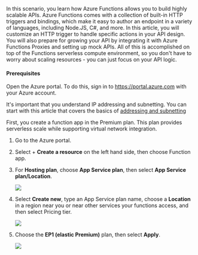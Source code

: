 In this scenario, you learn how Azure Functions allows you to build highly scalable APIs. Azure Functions comes with a collection of built-in HTTP triggers and bindings, which make it easy to author an endpoint in a variety of languages, including Node.JS, C#, and more. In this article, you will customize an HTTP trigger to handle specific actions in your API design. You will also prepare for growing your API by integrating it with Azure Functions Proxies and setting up mock APIs. All of this is accomplished on top of the Functions serverless compute environment, so you don't have to worry about scaling resources - you can just focus on your API logic.

#### Prerequisites

Open the Azure portal. To do this, sign in to https://portal.azure.com with your Azure account.


It's important that you understand IP addressing and subnetting. You can start with this article that covers the basics of [addressing and subnetting](https://support.microsoft.com/en-us/help/164015/understanding-tcp-ip-addressing-and-subnetting-basics) 


First, you create a function app in the Premium plan. This plan provides serverless scale while supporting virtual network integration.

1. Go to the Azure portal.

2. Select + **Create a resource** on the left hand side, then choose Function app.

3. For **Hosting plan**, choose **App Service plan**, then select **App Service plan/Location**.

    ![](https://github.com/fenago/katacoda-scenarios/raw/master/azure-functions/azure-functions-virtual-network/steps/2/1.png)

4. Select **Create new**, type an App Service plan name, choose a **Location** in a region near you or near other services your functions access, and then select Pricing tier.

    ![](https://github.com/fenago/katacoda-scenarios/raw/master/azure-functions/azure-functions-virtual-network/steps/2/2.png)

5. Choose the **EP1 (elastic Premium)** plan, then select **Apply**.

    ![](https://github.com/fenago/katacoda-scenarios/raw/master/azure-functions/azure-functions-virtual-network/steps/2/3.png)
